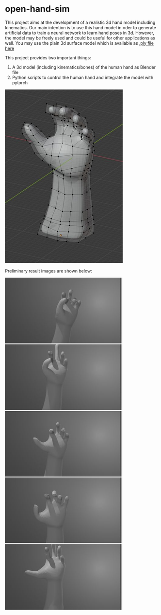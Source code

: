 # open-hand-sim

This project aims at the development of a realistic 3d hand model including kinematics. Our main intention is to 
use this hand model in oder to generate artificial data to train a neural network to learn hand poses in 3d. However, 
the model may be freely used and could be useful for other applications as well. You may use the plain 3d surface
model which is available as [.ply file here](../../raw/master/hand.ply)

This project provides two important things:
1) A 3d model (including kinematics/bones) of the human hand as Blender file
2) Python scripts to control the human hand and integrate the model with pytorch

![Screenshot](./images/screenshot_001.jpg)

Preliminary result images are shown below:

![Screenshot](./images/image_000000.jpg)
![Screenshot](./images/image_000001.jpg)
![Screenshot](./images/image_000002.jpg)
![Screenshot](./images/image_000003.jpg)
![Screenshot](./images/image_000004.jpg)


